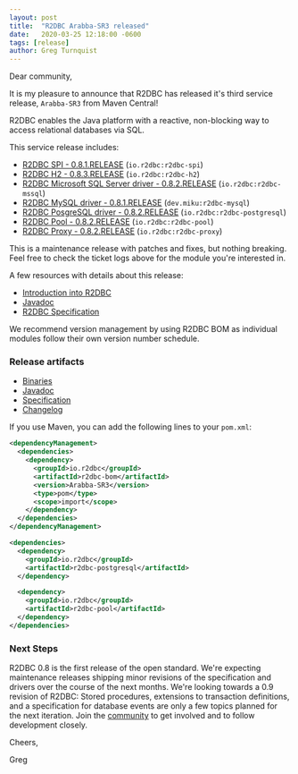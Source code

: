 ```yaml
---
layout: post
title:  "R2DBC Arabba-SR3 released"
date:   2020-03-25 12:18:00 -0600
tags: [release]
author: Greg Turnquist
---
```


Dear community,

It is my pleasure to announce that R2DBC has released it's third service release, `Arabba-SR3` from Maven Central!

R2DBC enables the Java platform with a reactive, non-blocking way to access relational databases via SQL.

This service release includes:

* [R2DBC SPI - 0.8.1.RELEASE](https://github.com/r2dbc/r2dbc-spi/milestone/9?closed=1) (`io.r2dbc:r2dbc-spi`)
* [R2DBC H2 - 0.8.3.RELEASE](https://github.com/r2dbc/r2dbc-h2/milestone/9?closed=1) (`io.r2dbc:r2dbc-h2`)
* [R2DBC Microsoft SQL Server driver - 0.8.2.RELEASE](https://github.com/r2dbc/r2dbc-mssql/milestone/8?closed=1) (`io.r2dbc:r2dbc-mssql`)
* [R2DBC MySQL driver - 0.8.1.RELEASE](https://github.com/mirromutth/r2dbc-mysql/milestone/5?closed=1) (`dev.miku:r2dbc-mysql`)
* [R2DBC PosgreSQL driver - 0.8.2.RELEASE](https://github.com/r2dbc/r2dbc-postgresql/milestone/11?closed=1)  (`io.r2dbc:r2dbc-postgresql`)
* [R2DBC Pool - 0.8.2.RELEASE](https://github.com/r2dbc/r2dbc-pool/milestone/7?closed=1) (`io.r2dbc:r2dbc-pool`)
* [R2DBC Proxy - 0.8.2.RELEASE](https://github.com/r2dbc/r2dbc-proxy/milestone/7?closed=1) (`io.r2dbc:r2dbc-proxy`)

This is a maintenance release with patches and fixes, but nothing breaking. Feel free to check the ticket logs above for the module you're interested in.

A few resources with details about this release:

* [Introduction into R2DBC](https://www.youtube.com/watch?v=kKyiLcFFe2E)
* [Javadoc](https://r2dbc.io/spec/0.8.1.RELEASE/api/)
* [R2DBC Specification](https://r2dbc.io/spec/0.8.1.RELEASE/spec/html/)

We recommend version management by using R2DBC BOM as individual modules follow their own version number schedule.

### Release artifacts

* [Binaries](http://repo1.maven.org/maven2/io/r2dbc/)
* [Javadoc](http://r2dbc.io/spec/0.8.1.RELEASE/api/)
* [Specification](http://r2dbc.io/spec/0.8.1.RELEASE/spec/html/)
* [Changelog](http://r2dbc.io/spec/0.8.1.RELEASE/CHANGELOG.txt)

If you use Maven, you can add the following lines to your `pom.xml`:

```xml
<dependencyManagement>
  <dependencies>
    <dependency>
      <groupId>io.r2dbc</groupId>
      <artifactId>r2dbc-bom</artifactId>
      <version>Arabba-SR3</version>
      <type>pom</type>
      <scope>import</scope>
    </dependency>
  </dependencies>
</dependencyManagement>

<dependencies>
  <dependency>
    <groupId>io.r2dbc</groupId>
    <artifactId>r2dbc-postgresql</artifactId>
  </dependency>

  <dependency>
    <groupId>io.r2dbc</groupId>
    <artifactId>r2dbc-pool</artifactId>
  </dependency>
</dependencies>
```

### Next Steps

R2DBC 0.8 is the first release of the open standard. We're expecting maintenance releases shipping minor revisions of the specification and drivers over the course of the next months. 
We're looking towards a 0.9 revision of R2DBC: Stored procedures, extensions to transaction definitions, and a specification for database events are only a few topics planned for the next iteration.
Join the [community](https://r2dbc.io/resources) to get involved and to follow development closely.

Cheers, 

Greg